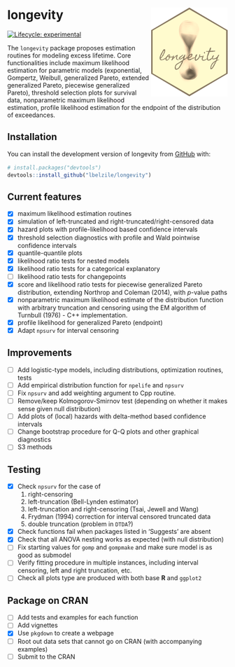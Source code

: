
<!-- README.md is generated from README.Rmd. Please edit that file -->

# longevity <img src="man/figures/longevity_sticker.png" align="right"/>

<!-- badges: start -->

[![Lifecycle:
experimental](https://img.shields.io/badge/lifecycle-experimental-orange.svg)](https://www.tidyverse.org/lifecycle/#experimental)
<!-- badges: end -->

The `longevity` package proposes estimation routines for modeling excess
lifetime. Core functionalities include maximum likelihood estimation for
parametric models (exponential, Gompertz, Weibull, generalized Pareto,
extended generalized Pareto, piecewise generalized Pareto), threshold
selection plots for survival data, nonparametric maximum likelihood
estimation, profile likelihood estimation for the endpoint of the
distribution of exceedances.

## Installation

<!-- You can install the released version of longevity from [CRAN](https://CRAN.R-project.org) with: -->
<!-- ``` r -->
<!-- install.packages("longevity") -->
<!-- ``` -->

You can install the development version of longevity from
[GitHub](https://github.com/) with:

``` r
# install.packages("devtools")
devtools::install_github("lbelzile/longevity")
```

<!-- `devtools::build_readme()` is handy for this. You could also use GitHub Actions to re-render `README.Rmd` every time you push. An example workflow can be found here: <https://github.com/r-lib/actions/tree/master/examples>. -->

## Current features

- [x] maximum likelihood estimation routines
- [x] simulation of left-truncated and right-truncated/right-censored
  data
- [x] hazard plots with profile-likelihood based confidence intervals
- [x] threshold selection diagnostics with profile and Wald pointwise
  confidence intervals
- [x] quantile-quantile plots
- [x] likelihood ratio tests for nested models
- [x] likelihood ratio tests for a categorical explanatory
- [ ] likelihood ratio tests for changepoints
- [x] score and likelihood ratio tests for piecewise generalized Pareto
  distribution, extending Northrop and Coleman (2014), with $p$-value
  paths
- [x] nonparametric maximum likelihood estimate of the distribution
  function with arbitrary truncation and censoring using the EM
  algorithm of Turnbull (1976) - C++ implementation.
- [x] profile likelihood for generalized Pareto (endpoint)
- [x] Adapt `npsurv` for interval censoring

## Improvements

- [ ] Add logistic-type models, including distributions, optimization
  routines, tests
- [ ] Add empirical distribution function for `npelife` and `npsurv`
- [ ] Fix `npsurv` and add weighting argument to Cpp routine.
- [ ] Remove/keep Kolmogorov-Smirnov test (depending on whether it makes
  sense given null distribution)
- [ ] Add plots of (local) hazards with delta-method based confidence
  intervals
- [ ] Change bootstrap procedure for Q-Q plots and other graphical
  diagnostics
- [ ] S3 methods

## Testing

- [x] Check `npsurv` for the case of
  1)  right-censoring
  2)  left-truncation (Bell-Lynden estimator)
  3)  left-truncation and right-censoring (Tsai, Jewell and Wang)
  4)  Frydman (1994) correction for interval censored truncated data
  5)  double truncation (problem in `DTDA`?)
- [x] Check functions fail when packages listed in ‘Suggests’ are absent
- [x] Check that all ANOVA nesting works as expected (with null
  distribution)
- [ ] Fix starting values for `gomp` and `gompmake` and make sure model
  is as good as submodel
- [ ] Verify fitting procedure in multiple instances, including interval
  censoring, left and right truncation, etc.
- [ ] Check all plots type are produced with both base **R** and
  `ggplot2`

## Package on CRAN

- [ ] Add tests and examples for each function
- [ ] Add vignettes
- [x] Use `pkgdown` to create a webpage
- [ ] Root out data sets that cannot go on CRAN (with accompanying
  examples)
- [ ] Submit to the CRAN
